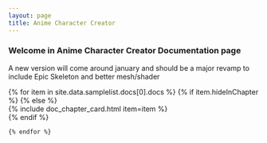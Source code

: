 ```yaml
---
layout: page
title: Anime Character Creator
---
```


<h3>Welcome in Anime Character Creator Documentation page</h3>

<p>A new version will come around january and should be a major revamp to include Epic Skeleton and better mesh/shader</p>

<!-- Chapter  -->
<div class="row">
    {% for item in site.data.samplelist.docs[0].docs %}
      {% if item.hideInChapter %}
      {% else %}
        <div class="ss-col-card col-lg-4 col-md-6 col-sm-12">
            {% include doc_chapter_card.html item=item %}
        </div>
      {% endif %}

    {% endfor %}
<div>